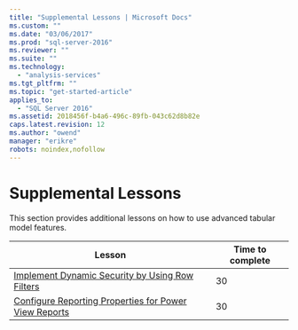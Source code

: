 ```yaml
---
title: "Supplemental Lessons | Microsoft Docs"
ms.custom: ""
ms.date: "03/06/2017"
ms.prod: "sql-server-2016"
ms.reviewer: ""
ms.suite: ""
ms.technology: 
  - "analysis-services"
ms.tgt_pltfrm: ""
ms.topic: "get-started-article"
applies_to: 
  - "SQL Server 2016"
ms.assetid: 2018456f-b4a6-496c-89fb-043c62d8b82e
caps.latest.revision: 12
ms.author: "owend"
manager: "erikre"
robots: noindex,nofollow
---
```

# Supplemental Lessons
This section provides additional lessons on how to use advanced tabular model features. 
  
  
|Lesson|Time to complete|  
|----------|--------------------|  
|[Implement Dynamic Security by Using Row Filters](../analysis-services/tutorials/supplemental-lesson-implement-dynamic-security-by-using-row-filters.md)|30|  
|[Configure Reporting Properties for Power View Reports](../analysis-services/tutorials/supplemental-lesson-configure-reporting-properties-for-power-view-reports.md)|30|  
  
  
  

